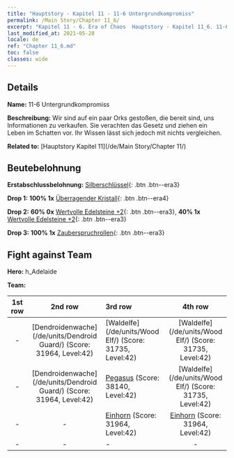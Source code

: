 ```yaml
---
title: "Hauptstory - Kapitel 11 - 11-6 Untergrundkompromiss"
permalink: /Main Story/Chapter 11_6/
excerpt: "Kapitel 11 - 6. Era of Chaos  Hauptstory - Kapitel 11_6. 11-6 Untergrundkompromiss"
last_modified_at: 2021-05-28
locale: de
ref: "Chapter 11_6.md"
toc: false
classes: wide
---
```


## Details

 **Name:** 11-6 Untergrundkompromiss

 **Beschreibung:** Wir sind auf ein paar Orks gestoßen, die bereit sind, uns Informationen zu verkaufen. Sie verachten das Gesetz und ziehen ein Leben im Schatten vor. Ihr Wissen lässt sich jedoch mit nichts vergleichen.

 **Related to:** [Hauptstory Kapitel 11](/de/Main Story/Chapter 11/)

## Beutebelohnung

 **Erstabschlussbelohnung:** [Silberschlüssel](/ItemsDE/con_693/){: .btn .btn--era3}

 **Drop 1:** **100% 1x** [Überragender Kristall](/ItemsDE/mat_38/){: .btn .btn--era4}

 **Drop 2:** **60% 0x** [Wertvolle Edelsteine +2](/ItemsDE/mat_30/){: .btn .btn--era3}, **40% 1x** [Wertvolle Edelsteine +2](/ItemsDE/mat_30/){: .btn .btn--era3}

 **Drop 3:** **100% 1x** [Zauberspruchrollen](/ItemsDE/con_694/){: .btn .btn--era3}


## Fight against Team
 **Hero:** h_Adelaide

 **Team:**


  | 1st row | 2nd row | 3rd row | 4th row |
  |:----:|:----:|:----|:----:|
  | - | [Dendroidenwache](/de/units/Dendroid Guard/) (Score: 31964, Level:42)  | [Waldelfe](/de/units/Wood Elf/) (Score: 31735, Level:42)  | [Waldelfe](/de/units/Wood Elf/) (Score: 31735, Level:42)  |
  | - | [Dendroidenwache](/de/units/Dendroid Guard/) (Score: 31964, Level:42)  | [Pegasus](/de/units/Pegasus/) (Score: 38140, Level:42)  | [Waldelfe](/de/units/Wood Elf/) (Score: 31735, Level:42)  |
  | - | - | [Einhorn](/de/units/Unicorn/) (Score: 31964, Level:42)  | [Einhorn](/de/units/Unicorn/) (Score: 31964, Level:42)  |
  | - | - | - | - |


